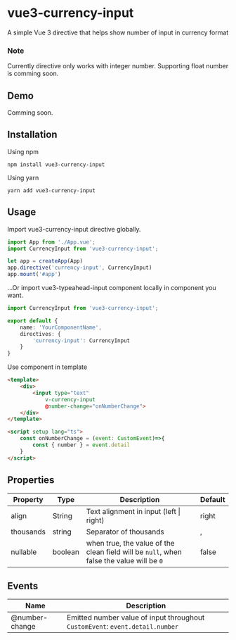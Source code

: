 
# vue3-currency-input

A simple Vue 3 directive that helps show number of input in currency format

### Note
Currently directive only works with integer number. Supporting float number is comming soon.
## Demo

Comming soon.
  <!-- - [Example page](https://vue3-typeahdead-input.vercel.app/) -->


## Installation

Using npm
```
npm install vue3-currency-input
```

Using yarn
```
yarn add vue3-currency-input
```

## Usage
Import vue3-currency-input directive globally.

```ts
import App from './App.vue';
import CurrencyInput from 'vue3-currency-input';

let app = createApp(App)
app.directive('currency-input', CurrencyInput)
app.mount('#app')
```

...Or import vue3-typeahead-input component locally in component you want. 

```ts
import CurrencyInput from 'vue3-currency-input';

export default {
    name: 'YourComponentName',
    directives: {
        'currency-input': CurrencyInput
    }
}
```
Use component in template
```html
<template>
    <div>
        <input type="text"
            v-currency-input
            @number-change="onNumberChange">
    </div>
</template>

<script setup lang="ts">
    const onNumberChange = (event: CustomEvent)=>{
        const { number } = event.detail 
    }
</script>

```

## Properties

| Property  | Type | Description | Default |
|---|---|---|---|
| align | String | Text alignment in input (left \| right) | right |
| thousands | string | Separator of thousands | , |
| nullable | boolean | when true, the value of the clean field will be `null`, when false the value will be `0` | false |



## Events

| Name | Description |
| ---- | ----------- |
| @number-change | Emitted number value of input throughout `CustomEvent`: `event.detail.number` |

